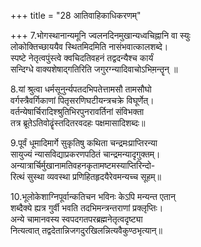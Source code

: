 +++
title = "28 आतिवाहिकाधिकरणम्"

+++
7.भोगस्थानान्यमूनि ज्वलनदिनमुखान्यध्वचिह्नानि वा स्युः  
लोकोक्तिच्छाययैव स्थितमिदमिति नासंभवात्कालशब्दे।  
स्पष्टे नेतृत्वपुंस्त्वे क्वचिदतिवहनं तद्वदन्यैश्च कार्यं  
सन्दिग्धे वाक्यशेषाद्गतिरिति जगुरग्न्यादिवाचोऽभिम़न्तॄन् ॥

8.यां श्रुत्वा धर्मसूनुर्न्यपतदभिपतेत्तामसौ तामसौघो  
वर्गस्त्रैवर्गिकाणां पितृसरणिघटीयन्त्रचक्रे विघूर्णेत्।  
वर्तन्येषार्चिरादिश्श्रुतिभिरपुनरावर्तिनां संविभक्ता  
तत्र ब्रूतेऽतिवोढॄंस्तदितरवदहः पक्षमासादिशब्दः॥

9.पूर्वं धूमादिमार्गे सुकृतिषु कथिता चन्द्रमःप्राप्तिरन्या  
सायुज्यं न्यासविद्याप्रकरणपठितं चान्द्रमन्यादृगुक्तम्।  
अन्यात्रार्चिर्मुखानामतिवहनकृतामष्टमस्याप्तिरिन्दो-  
रित्थं सुस्था व्यवस्था प्रणिहितहृदयैरेवमन्यच्च सूहम्॥

10.भूलोकेशाग्निपूर्वान्कतिचन भविनः केऽपि मन्यन्त एतान्  
शब्दैक्ये ह्यत्र गुर्वी भवति तदभिमन्त्रन्तराणां प्रक्लृप्तिः।  
अन्ये चामानवस्य स्वपदगतपरब्रह्मनेतृत्वदृष्ट्या  
नित्यत्वात् तद्वदेतान्निजगदुरखिलन्नित्यवैकुण्ठभृत्यान्॥